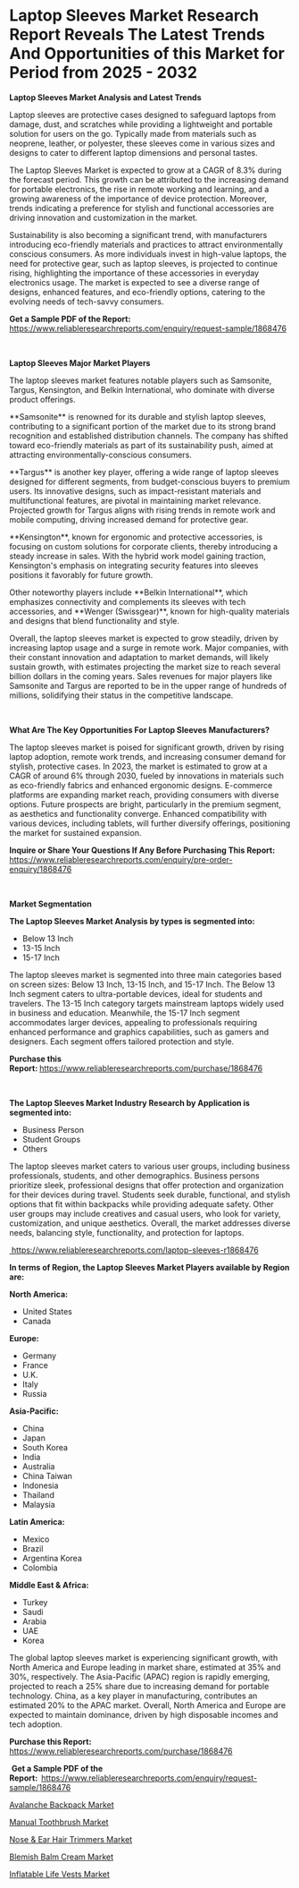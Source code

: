 <p><h1>Laptop Sleeves Market Research Report Reveals The Latest Trends And Opportunities of this Market for Period from 2025 - 2032</h1></p><p><strong>Laptop Sleeves Market Analysis and Latest Trends</strong></p>
<p><p>Laptop sleeves are protective cases designed to safeguard laptops from damage, dust, and scratches while providing a lightweight and portable solution for users on the go. Typically made from materials such as neoprene, leather, or polyester, these sleeves come in various sizes and designs to cater to different laptop dimensions and personal tastes.</p><p>The Laptop Sleeves Market is expected to grow at a CAGR of 8.3% during the forecast period. This growth can be attributed to the increasing demand for portable electronics, the rise in remote working and learning, and a growing awareness of the importance of device protection. Moreover, trends indicating a preference for stylish and functional accessories are driving innovation and customization in the market.</p><p>Sustainability is also becoming a significant trend, with manufacturers introducing eco-friendly materials and practices to attract environmentally conscious consumers. As more individuals invest in high-value laptops, the need for protective gear, such as laptop sleeves, is projected to continue rising, highlighting the importance of these accessories in everyday electronics usage. The market is expected to see a diverse range of designs, enhanced features, and eco-friendly options, catering to the evolving needs of tech-savvy consumers.</p></p>
<p><strong>Get a Sample PDF of the Report:&nbsp;</strong> <a href="https://www.reliableresearchreports.com/enquiry/request-sample/1868476?utm_campaign=32&utm_medium=2&utm_source=Github&utm_content=ia&utm_term=05022025&utm_id=laptop-sleeves">https://www.reliableresearchreports.com/enquiry/request-sample/1868476</a></p>
<p>&nbsp;</p>
<p><strong>Laptop Sleeves Major Market Players</strong></p>
<p><p>The laptop sleeves market features notable players such as Samsonite, Targus, Kensington, and Belkin International, who dominate with diverse product offerings. </p><p>**Samsonite** is renowned for its durable and stylish laptop sleeves, contributing to a significant portion of the market due to its strong brand recognition and established distribution channels. The company has shifted toward eco-friendly materials as part of its sustainability push, aimed at attracting environmentally-conscious consumers. </p><p>**Targus** is another key player, offering a wide range of laptop sleeves designed for different segments, from budget-conscious buyers to premium users. Its innovative designs, such as impact-resistant materials and multifunctional features, are pivotal in maintaining market relevance. Projected growth for Targus aligns with rising trends in remote work and mobile computing, driving increased demand for protective gear. </p><p>**Kensington**, known for ergonomic and protective accessories, is focusing on custom solutions for corporate clients, thereby introducing a steady increase in sales. With the hybrid work model gaining traction, Kensington's emphasis on integrating security features into sleeves positions it favorably for future growth. </p><p>Other noteworthy players include **Belkin International**, which emphasizes connectivity and complements its sleeves with tech accessories, and **Wenger (Swissgear)**, known for high-quality materials and designs that blend functionality and style.</p><p>Overall, the laptop sleeves market is expected to grow steadily, driven by increasing laptop usage and a surge in remote work. Major companies, with their constant innovation and adaptation to market demands, will likely sustain growth, with estimates projecting the market size to reach several billion dollars in the coming years. Sales revenues for major players like Samsonite and Targus are reported to be in the upper range of hundreds of millions, solidifying their status in the competitive landscape.</p></p>
<p>&nbsp;</p>
<p><strong>What Are The Key Opportunities For Laptop Sleeves Manufacturers?</strong></p>
<p><p>The laptop sleeves market is poised for significant growth, driven by rising laptop adoption, remote work trends, and increasing consumer demand for stylish, protective cases. In 2023, the market is estimated to grow at a CAGR of around 6% through 2030, fueled by innovations in materials such as eco-friendly fabrics and enhanced ergonomic designs. E-commerce platforms are expanding market reach, providing consumers with diverse options. Future prospects are bright, particularly in the premium segment, as aesthetics and functionality converge. Enhanced compatibility with various devices, including tablets, will further diversify offerings, positioning the market for sustained expansion.</p></p>
<p><strong>Inquire or Share Your Questions If Any Before Purchasing This Report:</strong> <a href="https://www.reliableresearchreports.com/enquiry/pre-order-enquiry/1868476?utm_campaign=32&utm_medium=2&utm_source=Github&utm_content=ia&utm_term=05022025&utm_id=laptop-sleeves">https://www.reliableresearchreports.com/enquiry/pre-order-enquiry/1868476</a></p>
<p>&nbsp;</p>
<p><strong>Market Segmentation</strong></p>
<p><strong>The Laptop Sleeves Market Analysis by types is segmented into:</strong></p>
<p><ul><li>Below 13 Inch</li><li>13-15 Inch</li><li>15-17 Inch</li></ul></p>
<p><p>The laptop sleeves market is segmented into three main categories based on screen sizes: Below 13 Inch, 13-15 Inch, and 15-17 Inch. The Below 13 Inch segment caters to ultra-portable devices, ideal for students and travelers. The 13-15 Inch category targets mainstream laptops widely used in business and education. Meanwhile, the 15-17 Inch segment accommodates larger devices, appealing to professionals requiring enhanced performance and graphics capabilities, such as gamers and designers. Each segment offers tailored protection and style.</p></p>
<p><strong>Purchase this Report:&nbsp;</strong><a href="https://www.reliableresearchreports.com/purchase/1868476?utm_campaign=32&utm_medium=2&utm_source=Github&utm_content=ia&utm_term=05022025&utm_id=laptop-sleeves">https://www.reliableresearchreports.com/purchase/1868476</a></p>
<p>&nbsp;</p>
<p><strong>The Laptop Sleeves Market Industry Research by Application is segmented into:</strong></p>
<p><ul><li>Business Person</li><li>Student Groups</li><li>Others</li></ul></p>
<p><p>The laptop sleeves market caters to various user groups, including business professionals, students, and other demographics. Business persons prioritize sleek, professional designs that offer protection and organization for their devices during travel. Students seek durable, functional, and stylish options that fit within backpacks while providing adequate safety. Other user groups may include creatives and casual users, who look for variety, customization, and unique aesthetics. Overall, the market addresses diverse needs, balancing style, functionality, and protection for laptops.</p></p>
<p><a href="https://www.reliableresearchreports.com/laptop-sleeves-r1868476?utm_campaign=32&utm_medium=2&utm_source=Github&utm_content=ia&utm_term=05022025&utm_id=laptop-sleeves">&nbsp;https://www.reliableresearchreports.com/laptop-sleeves-r1868476</a></p>
<p><strong>In terms of Region, the Laptop Sleeves Market Players available by Region are:</strong></p>
<p>
    <p> <strong> North America: </strong>
        <ul>
            <li>United States</li>
            <li>Canada</li>
        </ul>
        </p> 
    <p> <strong> Europe: </strong>
        <ul>
            <li>Germany</li>
            <li>France</li>
            <li>U.K.</li>
            <li>Italy</li>
            <li>Russia</li>
        </ul>
        </p> 
    <p> <strong> Asia-Pacific: </strong>
        <ul>
            <li>China</li>
            <li>Japan</li>
            <li>South Korea</li>
            <li>India</li>
            <li>Australia</li>
            <li>China Taiwan</li>
            <li>Indonesia</li>
            <li>Thailand</li>
            <li>Malaysia</li>
        </ul>
        </p> 
    <p> <strong> Latin America: </strong>
        <ul>
            <li>Mexico</li>
            <li>Brazil</li>
            <li>Argentina Korea</li>
            <li>Colombia</li>
        </ul>
        </p> 
    <p> <strong> Middle East & Africa: </strong>
        <ul>
            <li>Turkey</li>
            <li>Saudi</li>
            <li>Arabia</li>
            <li>UAE</li>
            <li>Korea</li>
        </ul>
    </p>
    </p>
<p><p>The global laptop sleeves market is experiencing significant growth, with North America and Europe leading in market share, estimated at 35% and 30%, respectively. The Asia-Pacific (APAC) region is rapidly emerging, projected to reach a 25% share due to increasing demand for portable technology. China, as a key player in manufacturing, contributes an estimated 20% to the APAC market. Overall, North America and Europe are expected to maintain dominance, driven by high disposable incomes and tech adoption.</p></p>
<p><strong>Purchase this Report: </strong><a href="https://www.reliableresearchreports.com/purchase/1868476?utm_campaign=32&utm_medium=2&utm_source=Github&utm_content=ia&utm_term=05022025&utm_id=laptop-sleeves">https://www.reliableresearchreports.com/purchase/1868476</a></p>
<p>&nbsp;<strong>Get a Sample PDF of the Report:&nbsp;&nbsp;</strong><a href="https://www.reliableresearchreports.com/enquiry/request-sample/1868476?utm_campaign=32&utm_medium=2&utm_source=Github&utm_content=ia&utm_term=05022025&utm_id=laptop-sleeves">https://www.reliableresearchreports.com/enquiry/request-sample/1868476</a></p>
<p><strong></strong></p>
<p><p><a href="https://github.com/irfadac/Market-Research-Report-List-5/blob/main/avalanche-backpack-market.md?utm_campaign=32&utm_medium=2&utm_source=Github&utm_content=ia&utm_term=05022025&utm_id=laptop-sleeves">Avalanche Backpack Market</a></p><p><a href="https://github.com/akrachveslov/Market-Research-Report-List-1/blob/main/manual-toothbrush-market.md?utm_campaign=32&utm_medium=2&utm_source=Github&utm_content=ia&utm_term=05022025&utm_id=laptop-sleeves">Manual Toothbrush Market</a></p><p><a href="https://github.com/tashipmhuiri/Market-Research-Report-List-1/blob/main/nose-ear-hair-trimmers-market.md?utm_campaign=32&utm_medium=2&utm_source=Github&utm_content=ia&utm_term=05022025&utm_id=laptop-sleeves">Nose & Ear Hair Trimmers Market</a></p><p><a href="https://github.com/lynlynyusay/Market-Research-Report-List-1/blob/main/blemish-balm-cream-market.md?utm_campaign=32&utm_medium=2&utm_source=Github&utm_content=ia&utm_term=05022025&utm_id=laptop-sleeves">Blemish Balm Cream Market</a></p><p><a href="https://github.com/balapopepi/Market-Research-Report-List-1/blob/main/inflatable-life-vests-market.md?utm_campaign=32&utm_medium=2&utm_source=Github&utm_content=ia&utm_term=05022025&utm_id=laptop-sleeves">Inflatable Life Vests Market</a></p></p>